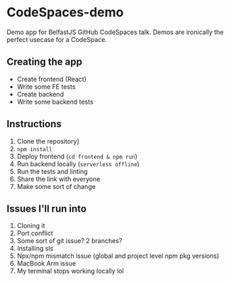 # CodeSpaces-demo
Demo app for BelfastJS GitHub CodeSpaces talk. 
Demos are ironically the perfect usecase for a CodeSpace. 

## Creating the app
- Create frontend (React)
- Write some FE tests
- Create backend 
- Write some backend tests

## Instructions 
1. Clone the repository]
2. `npm install`
3. Deploy frontend (`cd frontend & npm run`)
4. Run backend locally (`serverless offline`)
5. Run the tests and linting 
6. Share the link with everyone 
7. Make some sort of change 

## Issues I'll run into 
1. Cloning it 
2. Port conflict
3. Some sort of git issue? 2 branches? 
4. Installing sls 
5. Npx/npm mismatch issue (global and project level npm pkg versions)
6. MacBook Arm issue
7. My terminal stops working locally lol 